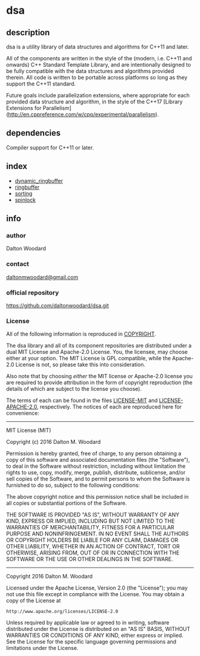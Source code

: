 dsa
===

## description

dsa is a utility library of data structures and algorithms for C++11 and later.

All of the components are written in the style of the (modern, i.e. C++11 and
onwards) C++ Standard Template Library, and are intentionally designed to be
fully compatible with the data structures and algorithms provided therein. All
code is written to be portable across platforms so long as they support the
C++11 standard.

Future goals include parallelization extensions, where appropriate for each
provided data structure and algorithm, in the style of the C++17 [Library
Extensions for Parallelism]
(http://en.cppreference.com/w/cpp/experimental/parallelism).

## dependencies

Compiler support for C++11 or later.

## index

* [dynamic_ringbuffer](./dynamic_ringbuffer)
* [ringbuffer](./ringbuffer)
* [sorting](./sorting)
* [spinlock](./spinlock)

## info

### author

Dalton Woodard

### contact

daltonmwoodard@gmail.com

### official repository

https://github.com/daltonwoodard/dsa.git

### License

All of the following information is reproduced in [COPYRIGHT](COPYRIGHT.txt).

The dsa library and all of its component repositories are distributed under a
dual MIT License and Apache-2.0 License. You, the licensee, may choose either at
your option. The MIT License is GPL compatible, while the Apache-2.0 License is
not, so please take this into consideration.

Also note that by choosing *either* the MIT license *or* Apache-2.0 license
you are required to provide attribution in the form of copyright reproduction
(the details of which are subject to the license you choose).

The terms of each can be found in the files [LICENSE-MIT](LICENSE-MIT) and
[LICENSE-APACHE-2.0](LICENSE-APACHE-2.0), respectively. The notices of each are
reproduced here for convenience:

---

MIT License (MIT)

Copyright (c) 2016 Dalton M. Woodard

Permission is hereby granted, free of charge, to any person obtaining a copy
of this software and associated documentation files (the "Software"), to deal
in the Software without restriction, including without limitation the rights
to use, copy, modify, merge, publish, distribute, sublicense, and/or sell
copies of the Software, and to permit persons to whom the Software is
furnished to do so, subject to the following conditions:

The above copyright notice and this permission notice shall be included in all
copies or substantial portions of the Software.

THE SOFTWARE IS PROVIDED "AS IS", WITHOUT WARRANTY OF ANY KIND, EXPRESS OR
IMPLIED, INCLUDING BUT NOT LIMITED TO THE WARRANTIES OF MERCHANTABILITY,
FITNESS FOR A PARTICULAR PURPOSE AND NONINFRINGEMENT. IN NO EVENT SHALL THE
AUTHORS OR COPYRIGHT HOLDERS BE LIABLE FOR ANY CLAIM, DAMAGES OR OTHER
LIABILITY, WHETHER IN AN ACTION OF CONTRACT, TORT OR OTHERWISE, ARISING FROM,
OUT OF OR IN CONNECTION WITH THE SOFTWARE OR THE USE OR OTHER DEALINGS IN THE
SOFTWARE.

---

Copyright 2016 Dalton M. Woodard

Licensed under the Apache License, Version 2.0 (the "License");
you may not use this file except in compliance with the License.
You may obtain a copy of the License at

	http://www.apache.org/licenses/LICENSE-2.0

Unless required by applicable law or agreed to in writing, software
distributed under the License is distributed on an "AS IS" BASIS,
WITHOUT WARRANTIES OR CONDITIONS OF ANY KIND, either express or implied.
See the License for the specific language governing permissions and
limitations under the License.
